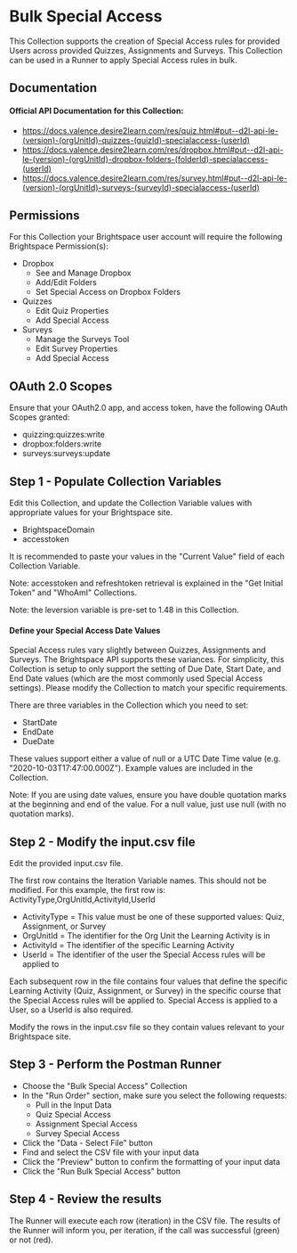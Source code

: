 # Bulk Special Access

This Collection supports the creation of Special Access rules for provided Users across provided Quizzes, Assignments and Surveys. This Collection can be used in a Runner to apply Special Access rules in bulk.

## Documentation
#### Official API Documentation for this Collection:
* https://docs.valence.desire2learn.com/res/quiz.html#put--d2l-api-le-(version)-(orgUnitId)-quizzes-(quizId)-specialaccess-(userId)
* https://docs.valence.desire2learn.com/res/dropbox.html#put--d2l-api-le-(version)-(orgUnitId)-dropbox-folders-(folderId)-specialaccess-(userId)
* https://docs.valence.desire2learn.com/res/survey.html#put--d2l-api-le-(version)-(orgUnitId)-surveys-(surveyId)-specialaccess-(userId)

## Permissions
For this Collection your Brightspace user account will require the following Brightspace Permission(s):
* Dropbox
  * See and Manage Dropbox
  * Add/Edit Folders
  * Set Special Access on Dropbox Folders
* Quizzes
  * Edit Quiz Properties
  * Add Special Access
* Surveys
  * Manage the Surveys Tool
  * Edit Survey Properties
  * Add Special Access

## OAuth 2.0 Scopes
Ensure that your OAuth2.0 app, and access token, have the following OAuth Scopes granted:
* quizzing:quizzes:write
* dropbox:folders:write
* surveys:surveys:update

## Step 1 - Populate Collection Variables

Edit this Collection, and update the Collection Variable values with appropriate values for your Brightspace site.

- BrightspaceDomain
- accesstoken

It is recommended to paste your values in the "Current Value" field of each Collection Variable.

Note: accesstoken and refreshtoken retrieval is explained in the "Get Initial Token" and "WhoAmI" Collections.

Note: the leversion variable is pre-set to 1.48 in this Collection.

#### Define your Special Access Date Values

Special Access rules vary slightly between Quizzes, Assignments and Surveys. The Brightspace API supports these variances. For simplicity, this Collection is setup to only support the setting of Due Date, Start Date, and End Date values (which are the most commonly used Special Access settings). Please modify the Collection to match your specific requirements.

There are three variables in the Collection which you need to set:
* StartDate
* EndDate
* DueDate

These values support either a value of null or a UTC Date Time value (e.g. "2020-10-03T17:47:00.000Z"). Example values are included in the Collection. 

Note: If you are using date values, ensure you have double quotation marks at the beginning and end of the value. For a null value, just use null (with no quotation marks).

## Step 2 - Modify the input.csv file

Edit the provided input.csv file.

The first row contains the Iteration Variable names. This should not be modified. For this example, the first row is: ActivityType,OrgUnitId,ActivityId,UserId

* ActivityType = This value must be one of these supported values: Quiz, Assignment, or Survey
* OrgUnitId = The identifier for the Org Unit the Learning Activity is in
* ActivityId = The identifier of the specific Learning Activity
* UserId = The identifier of the user the Special Access rules will be applied to

Each subsequent row in the file contains four values that define the specific Learning Activity (Quiz, Assignment, or Survey) in the specific course that the Special Access rules will be applied to. Special Access is applied to a User, so a UserId is also required.

Modify the rows in the input.csv file so they contain values relevant to your Brightspace site.

## Step 3 - Perform the Postman Runner

* Choose the "Bulk Special Access" Collection
* In the "Run Order" section, make sure you select the following requests:
  * Pull in the Input Data
  * Quiz Special Access
  * Assignment Special Access
  * Survey Special Access
* Click the "Data - Select File" button
* Find and select the CSV file with your input data
* Click the "Preview" button to confirm the formatting of your input data
* Click the "Run Bulk Special Access" button

## Step 4 - Review the results

The Runner will execute each row (iteration) in the CSV file. The results of the Runner will inform you, per iteration, if the call was successful (green) or not (red).
